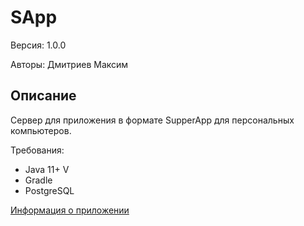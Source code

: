 # SApp

Версия: 1.0.0

Авторы: Дмитриев Максим

## Описание

Сервер для приложения в формате SupperApp
для персональных компьютеров.

Требования:
- Java 11+ V
- Gradle
- PostgreSQL

[Информация о приложении](https://github.com/Ramblball/Saap)
